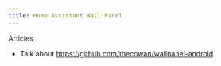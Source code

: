 ```yaml
---
title: Home Assistant Wall Panel
---
```

Articles

- Talk about https://github.com/thecowan/wallpanel-android


